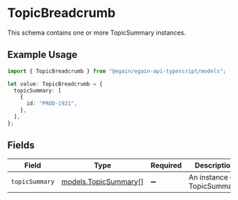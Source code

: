 # TopicBreadcrumb

This schema contains one or more TopicSummary instances.

## Example Usage

```typescript
import { TopicBreadcrumb } from "@egain/egain-api-typescript/models";

let value: TopicBreadcrumb = {
  topicSummary: [
    {
      id: "PROD-1921",
    },
  ],
};
```

## Fields

| Field                                              | Type                                               | Required                                           | Description                                        |
| -------------------------------------------------- | -------------------------------------------------- | -------------------------------------------------- | -------------------------------------------------- |
| `topicSummary`                                     | [models.TopicSummary](../models/topicsummary.md)[] | :heavy_minus_sign:                                 | An instance of TopicSummary.                       |